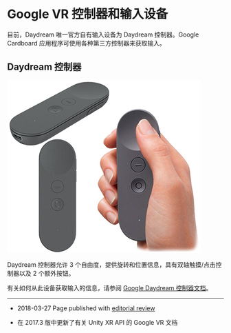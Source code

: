 # Google VR 控制器和输入设备

目前，Daydream 唯一官方自有输入设备为 Daydream 控制器。Google Cardboard 应用程序可使用各种第三方控制器来获取输入。

## Daydream 控制器
![Daydream 控制器](../uploads/Main/Daydream_controller.jpg)

Daydream 控制器允许 3 个自由度，提供旋转和位置信息，具有双轴触摸/点击控制器以及 2 个额外按钮。

有关如何从此设备获取输入的信息，请参阅 [Google Daydream 控制器文档](https://developers.google.com/vr/android/reference/com/google/vr/sdk/controller/package-summary)。

---
* <span class="page-edit">2018-03-27 Page published with [editorial review](DocumentationEditorialReview.html)
</span>

* <span class="page-history">在 2017.3 版中更新了有关 Unity XR API 的 Google VR 文档</span>
